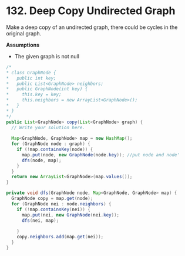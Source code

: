 # 132. Deep Copy Undirected Graph



Make a deep copy of an undirected graph, there could be cycles in the original graph.

**Assumptions**

* The given graph is not null

```java
/*
* class GraphNode {
*   public int key;
*   public List<GraphNode> neighbors;
*   public GraphNode(int key) {
*     this.key = key;
*     this.neighbors = new ArrayList<GraphNode>();
*   }
* }
*/
public List<GraphNode> copy(List<GraphNode> graph) {
  // Write your solution here.
  
  Map<GraphNode, GraphNode> map = new HashMap();
  for (GraphNode node : graph) {
    if (!map.containsKey(node)) {
      map.put(node, new GraphNode(node.key)); //put node and node'
      dfs(node, map);
    }
  }
  return new ArrayList<GraphNode>(map.values());
}

private void dfs(GraphNode node, Map<GraphNode, GraphNode> map) {
  GraphNode copy = map.get(node);
  for (GraphNode nei : node.neighbors) {
    if (!map.containsKey(nei)) {
      map.put(nei, new GraphNode(nei.key));
      dfs(nei, map);
      
    }
    copy.neighbors.add(map.get(nei));
  }
}
```

